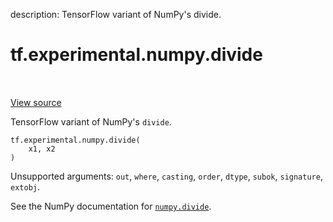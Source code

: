 description: TensorFlow variant of NumPy's divide.

<div itemscope itemtype="http://developers.google.com/ReferenceObject">
<meta itemprop="name" content="tf.experimental.numpy.divide" />
<meta itemprop="path" content="Stable" />
</div>

# tf.experimental.numpy.divide

<!-- Insert buttons and diff -->

<table class="tfo-notebook-buttons tfo-api nocontent" align="left">

</table>

<a target="_blank" class="external" href="/code/stable/tensorflow/python/ops/numpy_ops/np_math_ops.py">View source</a>



TensorFlow variant of NumPy's `divide`.


<pre class="devsite-click-to-copy prettyprint lang-py tfo-signature-link">
<code>tf.experimental.numpy.divide(
    x1, x2
)
</code></pre>



<!-- Placeholder for "Used in" -->

Unsupported arguments: `out`, `where`, `casting`, `order`, `dtype`, `subok`, `signature`, `extobj`.

See the NumPy documentation for [`numpy.divide`](https://numpy.org/doc/stable/reference/generated/numpy.divide.html).